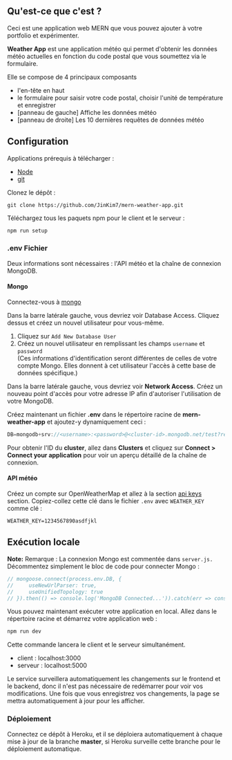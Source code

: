 ## Qu'est-ce que c'est ?
Ceci est une application web MERN que vous pouvez ajouter à votre portfolio et expérimenter.

**Weather App** est une application météo qui permet d'obtenir les données météo actuelles en fonction du code postal que vous soumettez via le formulaire.

 Elle se compose de 4 principaux composants
- l'en-tête en haut
- le formulaire pour saisir votre code postal, choisir l'unité de température et enregistrer
- [panneau de gauche] Affiche les données météo
- [panneau de droite] Les 10 dernières requêtes de données météo

## Configuration
Applications prérequis à télécharger :
- [Node](https://nodejs.org/en/) 
- [git](https://git-scm.com/downloads)

Clonez le dépôt :
```
git clone https://github.com/JinKim7/mern-weather-app.git
```

Téléchargez tous les paquets npm pour le client et le serveur :
```javascript
npm run setup
```

### .env Fichier
Deux informations sont nécessaires : l'API météo et la chaîne de connexion MongoDB.

#### Mongo
Connectez-vous à [mongo](https://account.mongodb.com/account/login)

Dans la barre latérale gauche, vous devriez voir Database Access. Cliquez dessus et créez un nouvel utilisateur pour vous-même.
1. Cliquez sur `Add New Database User`
2. Créez un nouvel utilisateur en remplissant les champs `username` et `password`  
(Ces informations d'identification seront différentes de celles de votre compte Mongo. Elles donnent à cet utilisateur l'accès à cette base de données spécifique.)

Dans la barre latérale gauche, vous devriez voir **Network Access**.
Créez un nouveau point d'accès pour votre adresse IP afin d'autoriser l'utilisation de votre MongoDB.

Créez maintenant un fichier **.env** dans le répertoire racine de **mern-weather-app** et ajoutez-y dynamiquement ceci :
```javascript
DB=mongodb+srv://<username>:<password>@<cluster-id>.mongodb.net/test?retryWrites=true&w=majority
```


Pour obtenir l'ID du **cluster**, allez dans **Clusters** et cliquez sur **Connect > Connect your application** pour voir un aperçu détaillé de la chaîne de connexion.

#### API météo
Créez un compte sur OpenWeatherMap et allez à la section [api keys](https://home.openweathermap.org/api_keys) section.
Copiez-collez cette clé dans le fichier `.env` avec  `WEATHER_KEY` comme clé :

```
WEATHER_KEY=1234567890asdfjkl
```

## Exécution locale
**Note:** Remarque : La connexion Mongo est commentée dans `server.js.` Décommentez simplement le bloc de code pour connecter Mongo :
```javascript
// mongoose.connect(process.env.DB, {
//     useNewUrlParser: true,
//     useUnifiedTopology: true
// }).then(() => console.log('MongoDB Connected...')).catch(err => console.log(err));
```

Vous pouvez maintenant exécuter votre application en local.
Allez dans le répertoire racine et démarrez votre application web :
```javascript
npm run dev
```

Cette commande lancera le client et le serveur simultanément.

- client : localhost:3000
- serveur : localhost:5000

Le service surveillera automatiquement les changements sur le frontend et le backend, donc il n'est pas nécessaire de redémarrer pour voir vos modifications. Une fois que vous enregistrez vos changements, la page se mettra automatiquement à jour pour les afficher.

### Déploiement
Connectez ce dépôt à Heroku, et il se déploiera automatiquement à chaque mise à jour de la branche **master**, si Heroku surveille cette branche pour le déploiement automatique.